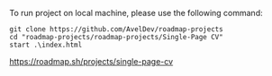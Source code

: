To run project on local machine, please use the following command:

```
git clone https://github.com/AvelDev/roadmap-projects
cd "roadmap-projects/roadmap-projects/Single-Page CV"
start .\index.html
```

https://roadmap.sh/projects/single-page-cv
